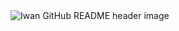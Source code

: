<!--
# 박이완
## 1. 개요
#### 대한민국의 SW개발자 지망생. <br> 광주의 모 대학교에서 대학생으로 활동하였고, 지구물리 실험실의 실험방 멤버였다. <br> 실험방 B조의 코딩, PPT 검사를 도맡아 했으며 본과에 대한 회의감으로 인해 대학생 후반부에 들어서 코딩을 주로 하는 개발자의 길로 인생의 방향성을 급격히 틀었다. 이는 부전공으로 배운 소프트웨어공학과의 영향이 크게 작용하였다.
## 2. 코딩 성향
#### 실제로 코드를 작성할 때 잘 작성했다고 평가될 수 있는 부분은 다양하다. 그 중 박이완의 경우 코딩을 하면 최대한 코드를 보는 사람이 이해하기 편한 코드로 만들 때 가장 잘 만들었다고 평가하는 경향이 있다.<br> 경력은 짧지만 과거 코딩 경험에 따르면 한번 쓴 코드를 재활용 하거나 수정하는 일을 겪을 때 마다 좋은 알고리즘 혹은 작성하기 편한 형태의 코드 혹은 하드코드 등에 진절머리를 겪은 사례를 통해 코드를 짤 때의 마음가짐이 확고해진 것으로 파악된다.
## 3. 코딩활동
#### 박이완의 인생 속 코딩 경험의 분량은 주로 대학생 시절의 코딩 경험이 압도적이며, 특히 과제에 치여 사는 삶에서 알 수 있듯 기초적인 코딩을 주로 하였고 응용의 단계에 이르기 까지는 시간이 오래 걸렸다고 한다. <br> 기초적인 연산, 단순 기능의 수행의 경험이 많은 편이며 실질적으로 응용하는데에는 방구석에서 파이썬을 이용하여 웹 크롤링으로 정보를 수집하거나, 이미지 매칭을 이용한 아이템 감지, 경험치 뿌리기 알림 등 개인의 이득을 위한 활동이 대부분이며 박이완은 이를 생산적이라고 생각하고 있는 모습을 보인다.
## 4. 코딩 경력
### 4.1 대학생
#### 부전공 필수과목인 `C`, `Python`, `Linux`, `Java`를 기초적으로 학습하였다. <br> <br> `C언어`는 거의 비대면 강의였고, 과제가 없었으며 단지 시험 두번으로 끝난 수업이므로 많은 학습이 이루어 지지 않았다고 한다. <br><br> `Python`은 부전공에 들어가기 전부터 다년간의 경험을 통해 대충 머릿 속으로 돌아갈 것 같다고 판단되는 것들은 대체로 잘 이용하며 잘 만드는 편이다. ~~그러나 여기엔 함정이 숨어있다. 그는 본인이 머릿 속으로 잘 작동할 것 같다고 판단이 되어 실행에 옮긴 내용만 기억하는 것일 뿐이므로 제3자는 박이완이 대부분의 모든 내용들을 python으로 다 잘 할거라고 착각하면 안된다.~~ <br><br> `Linux`는 100% 영어 강의였으며 수업을 듣던 시기만 잠깐 이용하다 만 수준으로 대부분의 기술을 잊어버려서 Linux다시 공부하기 전까지는 절대로 잘 할 수 없을 것이라 한다. 그의 말에 따르면 반복문 구조조차 제대로 기억하지 못한다고 한다. <br><br>`Java`는 모대학교 강대욱 교수님으로부터 처음 배우게 되었다. 박이완의 말에 따르면 강!대!욱! 교수님이 Java를 진짜 못가르치신다고 말했다. 그의 수업 진도는 빠르고 내용 이해도 잘 못하여 공부는 고사하고 수업 내용조차 따라가기가 벅차 주말 개인 시간을 반납하면서 개인적으로 인강을 결제해가며까지 공부하였고 그 공부하던 노력이 아까워 요즘 들어서도 한번씩 공부하고 있다고 한다. 코드를 읽고 이해하기까지는 가능하지만 실제로 제작에 있어서는 상속 파트부터 난해함을 겪고 있는 것으로 보인다.
### 4.2 대졸 이후
#### Python과 Java를 공부하고 있다. <br> ~~이하 경력이 너무 처참하여 더 이상의 기록이 존재하지 않는다.~~ <br> 현재는 SSAFY라는 교육 기관을 통해 더 많은 능력과 경험을 늘려갈 것으로 기대가 된다.
## 5. 여담
#### 게임을 매우 좋아한다.<br> `바인딩 오브 아이작`: 아이작을 즐겨하며 총 플레이 시간이 500시간에 육박한다. 그러나 플레이 한 시간에 비해 실력은 조금 모자란 편으로 보인다.<br> Steam 아이작 업적은 전체 업적의 절반밖에 못 채웠으며 요새 업적을 잘 갱신하지 못하고 있다. <br>`카트라이더`: 원작 카트라이더의 서비스가 유지되고 있을 때 자주 즐겼으나 올해 상반기 서비스를 종료하며 후속작으로 나온 `카트라이더: 드리프트`를 잠시 즐겼으며 운영 부실로 인해 오랜 기간 즐기던 게임인 `카트라이더`를 놓아주기로 마음먹고 현재는 전혀 즐기지 않는 편이다.
## 6. 사건사고
#### 불면증에 시달리고 있다. 2023년 7월 12일 SSAFY 수업을 앞두고 진적 새벽 4시까지 잠을 못 자다가 힘들게 잠깐 수면 후 기상하여 저조한 컨디션으로 수업을 들으러 갔다.
## 7. 기타
-->
<img src="https://github.com/10thSSAFY/10thSSAFY/header.png" alt="Iwan GitHub README header image">